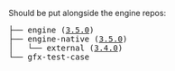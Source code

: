 Should be put alongside the engine repos:

<pre>
├── engine (<a href="https://github.com/cocos-creator/engine/tree/v3.5.0">3.5.0</a>)
├── engine-native (<a href="https://github.com/cocos-creator/engine-native/tree/v3.5.0">3.5.0</a>)
│   └── external (<a href="https://github.com/cocos-creator/engine-native-external/tree/v3.4.0">3.4.0</a>)
└── gfx-test-case
</pre>
